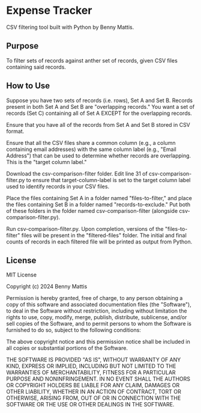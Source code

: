 # Expense Tracker

CSV filtering tool built with Python by Benny Mattis.  

## Purpose

To filter sets of records against anther set of records, given CSV files containing said records.

## How to Use

Suppose you have two sets of records (i.e. rows), Set A and Set B. Records present in both Set A and Set B are "overlapping records." You want a set of records (Set C) containing all of Set A EXCEPT for the overlapping records.

Ensure that you have all of the records from Set A and Set B stored in CSV format.

Ensure that all the CSV files share a common column (e.g., a column containing email addresses) with the same column label (e.g., "Email Address") that can be used to determine whether records are overlapping. This is the "target column label."

Download the csv-comparison-filter folder. Edit line 31 of csv-comparison-filter.py to ensure that target-column-label is set to the target column label used to identify records in your CSV files. 

Place the files containing Set A in a folder named "files-to-filter," and place the files containing Set B in a folder named "records-to-exclude." Put both of these folders in the folder named csv-comparison-filter (alongside csv-comparison-filter.py).

Run csv-comparison-filter.py. Upon completion, versions of the "files-to-filter" files will be present in the "filtered-files" folder. The initial and final counts of records in each filtered file will be printed as output from Python.

## License

MIT License

Copyright (c) 2024 Benny Mattis

Permission is hereby granted, free of charge, to any person obtaining a copy
of this software and associated documentation files (the "Software"), to deal
in the Software without restriction, including without limitation the rights
to use, copy, modify, merge, publish, distribute, sublicense, and/or sell
copies of the Software, and to permit persons to whom the Software is
furnished to do so, subject to the following conditions:

The above copyright notice and this permission notice shall be included in all
copies or substantial portions of the Software.

THE SOFTWARE IS PROVIDED "AS IS", WITHOUT WARRANTY OF ANY KIND, EXPRESS OR
IMPLIED, INCLUDING BUT NOT LIMITED TO THE WARRANTIES OF MERCHANTABILITY,
FITNESS FOR A PARTICULAR PURPOSE AND NONINFRINGEMENT. IN NO EVENT SHALL THE
AUTHORS OR COPYRIGHT HOLDERS BE LIABLE FOR ANY CLAIM, DAMAGES OR OTHER
LIABILITY, WHETHER IN AN ACTION OF CONTRACT, TORT OR OTHERWISE, ARISING FROM,
OUT OF OR IN CONNECTION WITH THE SOFTWARE OR THE USE OR OTHER DEALINGS IN THE
SOFTWARE.